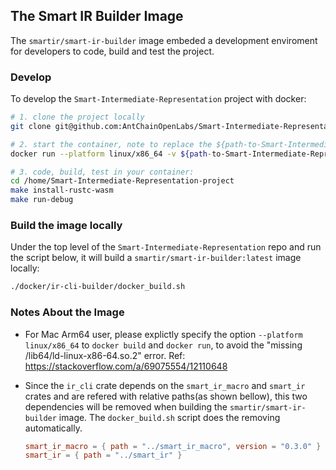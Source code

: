 ## The Smart IR Builder Image

The `smartir/smart-ir-builder` image embeded a development enviroment for developers to code, build and test the project.

### Develop

To develop the `Smart-Intermediate-Representation` project with docker:

```sh
# 1. clone the project locally
git clone git@github.com:AntChainOpenLabs/Smart-Intermediate-Representation.git

# 2. start the container, note to replace the ${path-to-Smart-Intermediate-Representation-project} to your local path
docker run --platform linux/x86_64 -v ${path-to-Smart-Intermediate-Representation-project}:/home/Smart-Intermediate-Representation-project -ti smartir/smart-ir-builder:v0.1.0 bash

# 3. code, build, test in your container:
cd /home/Smart-Intermediate-Representation-project
make install-rustc-wasm
make run-debug
```

### Build the image locally

Under the top level of the `Smart-Intermediate-Representation` repo and run the script below, it will build a `smartir/smart-ir-builder:latest` image locally:

```sh
./docker/ir-cli-builder/docker_build.sh
```

### Notes About the Image

- For Mac Arm64 user, please explictly specify the option `--platform linux/x86_64` to `docker build` and `docker run`, to avoid the "missing /lib64/ld-linux-x86-64.so.2" error. Ref: https://stackoverflow.com/a/69075554/12110648

- Since the `ir_cli` crate depends on the `smart_ir_macro` and `smart_ir` crates and are refered with relative paths(as shown bellow), this two dependencies will be removed when building the `smartir/smart-ir-builder` image. The `docker_build.sh` script does the removing automatically.

    ```toml
    smart_ir_macro = { path = "../smart_ir_macro", version = "0.3.0" }
    smart_ir = { path = "../smart_ir" }
    ```